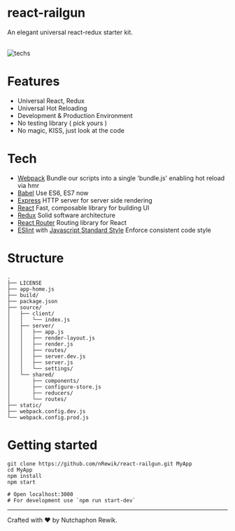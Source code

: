 # react-railgun

An elegant universal react-redux starter kit.<br/><br/>

![techs](https://raw.githubusercontent.com/nRewik/react-railgun/master/static/techs.png)

# Features

 * Universal React, Redux
 * Universal Hot Reloading
 * Development & Production Environment
 * No testing library ( pick yours )
 * No magic, KISS, just look at the code

# Tech

* [Webpack](https://webpack.github.io) Bundle our scripts into a single 'bundle.js' enabling hot reload via hmr
* [Babel](https://babeljs.io) Use ES6, ES7 now
* [Express](http://expressjs.com) HTTP server for server side rendering
* [React](https://facebook.github.io/react/) Fast, composable library for building UI
* [Redux](https://github.com/reactjs/redux) Solid software architecture
* [React Router](https://github.com/reactjs/react-router) Routing library for React
* [ESlint](http://eslint.org) with [Javascript Standard Style](http://standardjs.com/rules.html) Enforce consistent code style


# Structure

```
.
├── LICENSE
├── app-home.js
├── build/
├── package.json
├── source/
│   ├── client/
│   │   └── index.js
│   ├── server/
│   │   ├── app.js
│   │   ├── render-layout.js
│   │   ├── render.js
│   │   ├── routes/
│   │   ├── server.dev.js
│   │   ├── server.js
│   │   └── settings/
│   └── shared/
│       ├── components/
│       ├── configure-store.js
│       ├── reducers/
│       └── routes/
├── static/
├── webpack.config.dev.js
└── webpack.config.prod.js
```

# Getting started
```
git clone https://github.com/nRewik/react-railgun.git MyApp
cd MyApp
npm install
npm start

# Open localhost:3000
# For development use `npm run start-dev`
```

---------
Crafted with ❤️ by Nutchaphon Rewik.
